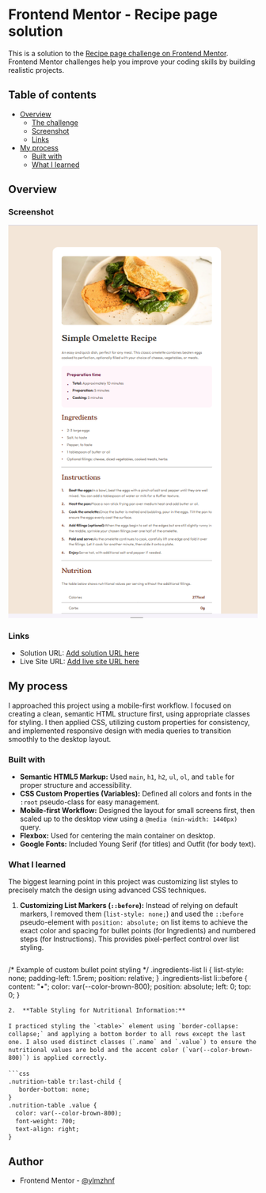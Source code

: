 # Frontend Mentor - Recipe page solution

This is a solution to the [Recipe page challenge on Frontend Mentor](https://www.frontendmentor.io/challenges/recipe-page-KiTsR8QQKm). Frontend Mentor challenges help you improve your coding skills by building realistic projects. 

## Table of contents

- [Overview](#overview)
  - [The challenge](#the-challenge)
  - [Screenshot](#screenshot)
  - [Links](#links)
- [My process](#my-process)
  - [Built with](#built-with)
  - [What I learned](#what-i-learned)



## Overview

### Screenshot

![Final Solution Screenshot](./design/desktop-screenshot.jpg.png)


### Links

- Solution URL: [Add solution URL here](https://your-solution-url.com)
- Live Site URL: [Add live site URL here](https://your-live-site-url.com)

## My process

  I approached this project using a mobile-first workflow. I focused on creating a clean, semantic HTML structure first, using appropriate classes for styling. I then applied CSS, utilizing custom properties for consistency, and implemented responsive design with media queries to transition smoothly to the desktop layout.

### Built with

- **Semantic HTML5 Markup:** Used `main`, `h1`, `h2`, `ul`, `ol`, and `table` for proper structure and accessibility.
- **CSS Custom Properties (Variables):** Defined all colors and fonts in the `:root` pseudo-class for easy management.
- **Mobile-first Workflow:** Designed the layout for small screens first, then scaled up to the desktop view using a `@media (min-width: 1440px)` query.
- **Flexbox:** Used for centering the main container on desktop.
- **Google Fonts:** Included Young Serif (for titles) and Outfit (for body text).


### What I learned

The biggest learning point in this project was customizing list styles to precisely match the design using advanced CSS techniques.

1.  **Customizing List Markers (`::before`):**
  Instead of relying on default markers, I removed them (`list-style: none;`) and used the `::before` pseudo-element with `position: absolute;` on list items to achieve the exact color and spacing for bullet points (for Ingredients) and numbered steps (for Instructions). This provides pixel-perfect control over list styling.

    ```css
  /* Example of custom bullet point styling */
  .ingredients-list li {
    list-style: none; 
    padding-left: 1.5rem;
    position: relative;
  }
  .ingredients-list li::before {
    content: "•";
    color: var(--color-brown-800);
    position: absolute;
    left: 0;
    top: 0;
  }
   ```
2.  **Table Styling for Nutritional Information:**
  
  I practiced styling the `<table>` element using `border-collapse: collapse;` and applying a bottom border to all rows except the last one. I also used distinct classes (`.name` and `.value`) to ensure the nutritional values are bold and the accent color (`var(--color-brown-800)`) is applied correctly.

  ```css
  .nutrition-table tr:last-child {
      border-bottom: none;
  }
  .nutrition-table .value {
     color: var(--color-brown-800);
     font-weight: 700;
     text-align: right;
  }
  ```

## Author

- Frontend Mentor - [@ylmzhnf](https://www.frontendmentor.io/profile/ylmzhnf)

